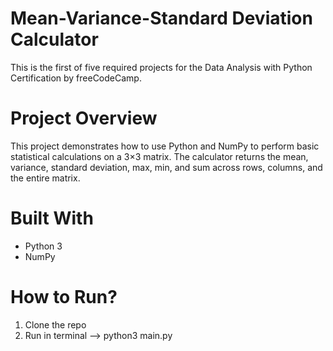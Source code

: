 # Mean-Variance-Standard Deviation Calculator

This is the first of five required projects for the Data Analysis with Python Certification by freeCodeCamp.

# Project Overview

This project demonstrates how to use Python and NumPy to perform basic statistical calculations on a 3×3 matrix. The calculator returns the mean, variance, standard deviation, max, min, and sum across rows, columns, and the entire matrix.

# Built With
- Python 3
- NumPy

# How to Run?

1. Clone the repo
2. Run in terminal --> python3 main.py
